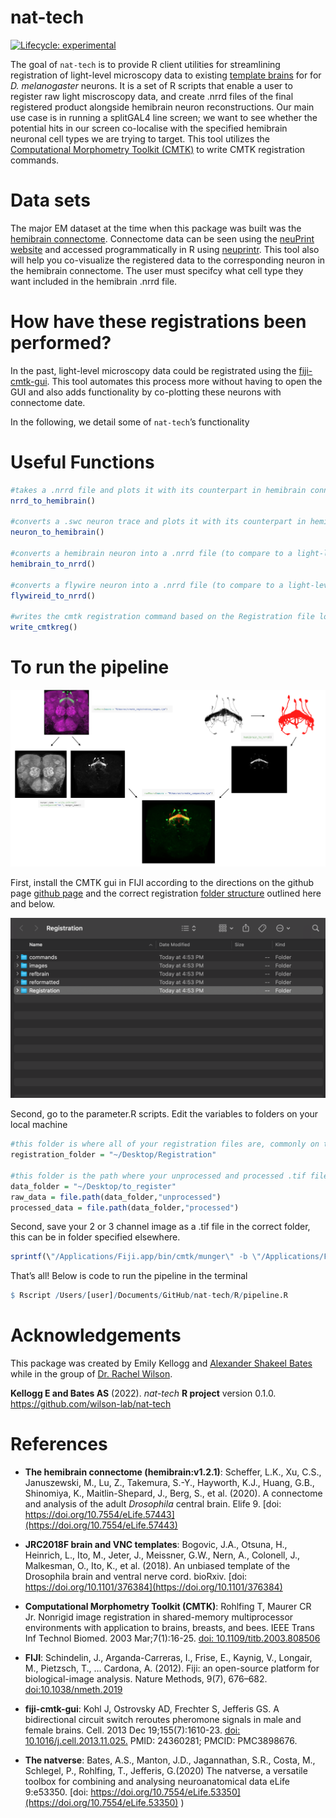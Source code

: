 
<!-- README.md is generated from README.Rmd. Please edit that file -->

# nat-tech

<!-- badges: start -->

[![Lifecycle:
experimental](https://img.shields.io/badge/lifecycle-experimental-orange.svg)](https://www.tidyverse.org/lifecycle/#experimental)
<!-- badges: end -->

The goal of `nat-tech` is to provide R client utilities for streamlining
registration of light-level microscopy data to existing [template
brains](https://www.janelia.org/open-science/jrc-2018-brain-templates)
for for *D. melanogaster* neurons. It is a set of R scripts that enable
a user to register raw light miscroscopy data, and create .nrrd files of
the final registered product alongside hemibrain neuron reconstructions.
Our main use case is in running a splitGAL4 line screen; we want to see
whether the potential hits in our screen co-localise with the specified
hemibrain neuronal cell types we are trying to target. This tool
utilizes the [Computational Morphometry Toolkit
(CMTK)](https://www.nitrc.org/projects/cmtk/) to write CMTK registration
commands.

# Data sets

The major EM dataset at the time when this package was built was the
[hemibrain
connectome](https://www.janelia.org/project-team/flyem/hemibrain).
Connectome data can be seen using the [neuPrint
website](https://neuprint.janelia.org/help/videos?dataset=hemibrain) and
accessed programmatically in R using
[neuprintr](https://github.com/natverse/neuprintr). This tool also will
help you co-visualize the registered data to the corresponding neuron in
the hemibrain connectome. The user must specifcy what cell type they
want included in the hemibrain .nrrd file.

# How have these registrations been performed?

In the past, light-level microscopy data could be registrated using the
[fiji-cmtk-gui](https://github.com/jefferis/fiji-cmtk-gui). This tool
automates this process more without having to open the GUI and also adds
functionality by co-plotting these neurons with connectome date.

In the following, we detail some of `nat-tech`’s functionality

# Useful Functions

``` r
#takes a .nrrd file and plots it with its counterpart in hemibrain connectome
nrrd_to_hemibrain()

#converts a .swc neuron trace and plots it with its counterpart in hemibrain connectome
neuron_to_hemibrain()

#converts a hemibrain neuron into a .nrrd file (to compare to a light-level image image)
hemibrain_to_nrrd()

#converts a flywire neuron into a .nrrd file (to compare to a light-level image image)
flywireid_to_nrrd()

#writes the cmtk registration command based on the Registration file location
write_cmtkreg()
```

# To run the pipeline

![exampleimage1](inst/images/workflow.png)

First, install the CMTK gui in FIJI according to the directions on the
github page [github page](https://github.com/jefferis/fiji-cmtk-gui) and
the correct registration [folder
structure](http://flybrain.mrc-lmb.cam.ac.uk/dokuwiki/doku.php?id=warping_manual:registration_gui)
outlined here and below.

![folder_struct](inst/images/folder_struct.png)

Second, go to the parameter.R scripts. Edit the variables to folders on
your local machine

``` r
#this folder is where all of your registration files are, commonly on the desktop
registration_folder = "~/Desktop/Registration"

#this folder is the path where your unprocessed and processed .tif files will be 
data_folder = "~/Desktop/to_register"
raw_data = file.path(data_folder,"unprocessed")
processed_data = file.path(data_folder,"processed")
```

Second, save your 2 or 3 channel image as a .tif file in the correct
folder, this can be in folder specified elsewhere.

``` r
sprintf(\"/Applications/Fiji.app/bin/cmtk/munger\" -b \"/Applications/Fiji.app/bin/cmtk\" -a -w -r 0102  -X 26 -C 8 -G 80 -R 4 -A \"--accuracy 0.4\" -W \"--accuracy 0.4\"  -T 4 -s \"Refbrain/%s\" images/%s", template_path, folder)
```

That’s all! Below is code to run the pipeline in the terminal

``` r
$ Rscript /Users/[user]/Documents/GitHub/nat-tech/R/pipeline.R
```

# Acknowledgements

This package was created by Emily Kellogg and [Alexander Shakeel
Bates](https://scholar.google.com/citations?user=BOVTiXIAAAAJ&hl=en)
while in the group of [Dr. Rachel
Wilson](https://en.wikipedia.org/wiki/Rachel_Wilson_(neurobiologist)).

**Kellogg E and Bates AS** (2022). *nat-tech* **R project** version
0.1.0. <https://github.com/wilson-lab/nat-tech>

# References

-   **The hemibrain connectome (hemibrain:v1.2.1)**: Scheffer, L.K., Xu,
    C.S., Januszewski, M., Lu, Z., Takemura, S.-Y., Hayworth, K.J.,
    Huang, G.B., Shinomiya, K., Maitlin-Shepard, J., Berg, S., et
    al. (2020). A connectome and analysis of the adult *Drosophila*
    central brain. Elife 9. [doi:
    https://doi.org/10.7554/eLife.57443](https://doi.org/10.7554/eLife.57443)

-   **JRC2018F brain and VNC templates**: Bogovic, J.A., Otsuna, H.,
    Heinrich, L., Ito, M., Jeter, J., Meissner, G.W., Nern, A.,
    Colonell, J., Malkesman, O., Ito, K., et al. (2018). An unbiased
    template of the Drosophila brain and ventral nerve cord. bioRxiv.
    [doi:
    https://doi.org/10.1101/376384](https://doi.org/10.1101/376384)

-   **Computational Morphometry Toolkit (CMTK)**: Rohlfing T, Maurer CR
    Jr. Nonrigid image registration in shared-memory multiprocessor
    environments with application to brains, breasts, and bees. IEEE
    Trans Inf Technol Biomed. 2003 Mar;7(1):16-25. [doi:
    10.1109/titb.2003.808506](10.1109/titb.2003.808506)

-   **FIJI**: Schindelin, J., Arganda-Carreras, I., Frise, E., Kaynig,
    V., Longair, M., Pietzsch, T., … Cardona, A. (2012). Fiji: an
    open-source platform for biological-image analysis. Nature Methods,
    9(7), 676–682. <doi:10.1038/nmeth.2019>

-   **fiji-cmtk-gui**: Kohl J, Ostrovsky AD, Frechter S, Jefferis GS. A
    bidirectional circuit switch reroutes pheromone signals in male and
    female brains. Cell. 2013 Dec 19;155(7):1610-23. [doi:
    10.1016/j.cell.2013.11.025.](10.1016/j.cell.2013.11.025) PMID:
    24360281; PMCID: PMC3898676.

-   **The natverse**: Bates, A.S., Manton, J.D., Jagannathan, S.R.,
    Costa, M., Schlegel, P., Rohlfing, T., Jefferis, G.(2020) The
    natverse, a versatile toolbox for combining and analysing
    neuroanatomical data eLife 9:e53350. [doi:
    https://doi.org/10.7554/eLife.53350](https://doi.org/10.7554/eLife.53350)
    )
